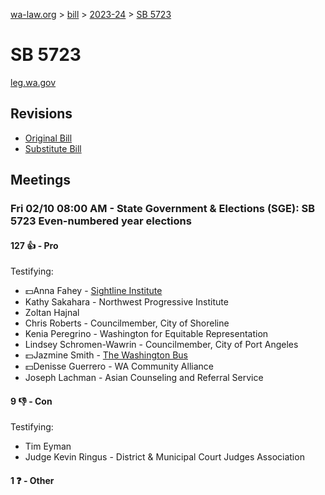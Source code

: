[wa-law.org](/) > [bill](/bill/) > [2023-24](/bill/2023-24/) > [SB 5723](/bill/2023-24/sb/5723/)

# SB 5723
[leg.wa.gov](https://app.leg.wa.gov/billsummary?BillNumber=5723&Year=2023&Initiative=false)

## Revisions
* [Original Bill](1/)
* [Substitute Bill](S/)

## Meetings
### Fri 02/10 08:00 AM - State Government & Elections (SGE): SB 5723 Even-numbered year elections
#### 127 👍 - Pro
Testifying:
* 💵Anna Fahey - [Sightline Institute](/org/sightline_institute/)
* Kathy Sakahara - Northwest Progressive Institute
* Zoltan Hajnal
* Chris Roberts - Councilmember, City of Shoreline
* Kenia Peregrino - Washington for Equitable Representation
* Lindsey Schromen-Wawrin - Councilmember, City of Port Angeles
* 💵Jazmine Smith - [The Washington Bus](/org/the_washington_bus/)
* 💵Denisse Guerrero - WA Community Alliance
* Joseph Lachman - Asian Counseling and Referral Service

#### 9 👎 - Con
Testifying:
* Tim Eyman
* Judge Kevin Ringus - District & Municipal Court Judges Association

#### 1 ❓ - Other
